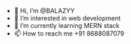 - 👋 Hi, I’m @BALAZYY
- 👀 I’m interested in web development
- 🌱 I’m currently learning MERN stack
- 📫 How to reach me +91 8688087079

<!---
BALAZYY/BALAZYY is a ✨ special ✨ repository because its `README.md` (this file) appears on your GitHub profile.
You can click the Preview link to take a look at your changes.
--->
